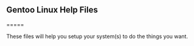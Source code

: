 ## Gentoo Linux Help Files
=====

These files will help you setup your system(s) to do the things you want.
